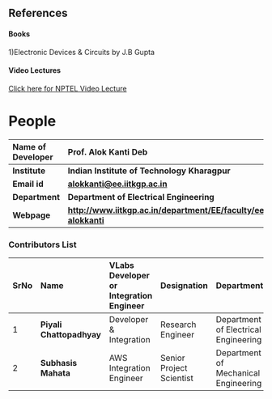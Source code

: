 ## References
#### Books
<p>1)Electronic Devices & Circuits by J.B Gupta </p>



#### Video Lectures
<p><a href="https://www.youtube.com/watch?v=yQQH-3eftIE" target="_blank">Click here for NPTEL Video Lecture</a></p>

# People

<b>Name of Developer | <b> **Prof. Alok Kanti Deb**
:--|:--|
<b> Institute | <b>  **Indian Institute of Technology Kharagpur**
<b> Email id|     <b>  **alokkanti@ee.iitkgp.ac.in**
<b> Department |  **Department of Electrical Engineering**
<b>Webpage| <b> http://www.iitkgp.ac.in/department/EE/faculty/ee-alokkanti

### Contributors List

SrNo | Name | VLabs Developer or Integration Engineer | Designation | Department| Institute
:--|:--|:--|:--|:--|:--|
1 | **Piyali Chattopadhyay** | Developer & Integration | Research Engineer | Department of Electrical Engineering | IIT Kharagpur |
2 | **Subhasis Mahata** |  AWS Integration Engineer  | Senior Project Scientist | Department of Mechanical Engineering | IIT Kharagpur |
